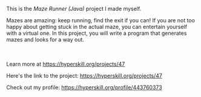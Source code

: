 This is the *Maze Runner (Java)* project I made myself.


<p>Mazes are amazing: keep running, find the exit if you can! If you are not too happy about getting stuck in the actual maze, you can entertain yourself with a virtual one. In this project, you will write a program that generates mazes and looks for a way out.</p><br/><br/>Learn more at <a href="https://hyperskill.org/projects/47?utm_source=ide&utm_medium=ide&utm_campaign=ide&utm_content=project-card">https://hyperskill.org/projects/47</a>

Here's the link to the project: https://hyperskill.org/projects/47

Check out my profile: https://hyperskill.org/profile/443760373